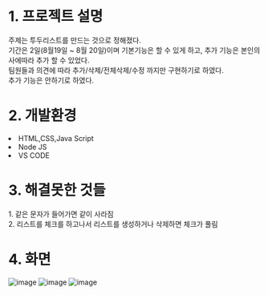 <H1>1. 프로젝트 설명 </H1>
   주제는 투두리스트를 만드는 것으로 정해졌다.<BR>
   기간은 2일(8월19일 ~ 8월 20일)이며 기본기능은 할 수 있게 하고, 추가 기능은 본인의사에따라 추가 할 수 있었다.<BR>
   팀원들과 의견에 따라 추가/삭제/전체삭제/수정 까지만 구현하기로 하였다.<BR>
   추가 기능은 안하기로 하였다.
   


<H1>2. 개발환경 </H1>
<LI>HTML,CSS,Java Script</LI>
<LI>Node JS</LI>
<LI>VS CODE</LI>



<H1>3. 해결못한 것들</H1>
1. 같은 문자가 들어가면 같이 사라짐<BR>
2. 리스트를 체크를 하고나서 리스트를 생성하거나 삭제하면 체크가 풀림




<h1>4. 화면</h1>


![image](https://github.com/user-attachments/assets/c8ce7088-68eb-47cf-8111-760b261b0a83)
![image](https://github.com/user-attachments/assets/9d724ee5-876f-4b18-a2e5-4b7c09bbb592)
![image](https://github.com/user-attachments/assets/364bb18c-96c1-454d-bac8-2c36575a4aa7)
